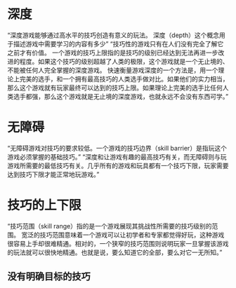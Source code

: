 # 深度
“深度游戏能够通过高水平的技巧创造有意义的玩法。
深度（depth）这个概念用于描述游戏中需要学习的内容有多少”
“技巧性的游戏只有在人们没有完全了解它之前才有价值。
一个游戏的技巧上限指的是技巧的级别已经达到无法再进一步改进的程度。如果这个技巧的级别超越了人类的极限，这个游戏就是一个无止境的、不能被任何人完全掌握的深度游戏。
快速衡量游戏深度的一个方法是，用一个理论上完美的选手，和一个拥有最高技巧的人类选手做对比。如果他们的实力相当，那么这个游戏就有玩家最终可以达到的技巧上限。如果理论上完美的选手比任何人类选手都强，那么这个游戏就是无止境的深度游戏，也就永远不会没有东西可学。”
# 无障碍
“无障碍游戏对技巧的要求较低。一个游戏的技巧边界（skill barrier）是指玩这个游戏必须掌握的基础技巧。”
“深度和让游戏有趣的最高技巧有关，而无障碍则与玩游戏所需要的最低技巧有关。几乎所有的游戏和玩具都有一个技巧下限，玩家需要达到技巧下限才能正常地玩游戏。”
# 技巧的上下限
“技巧范围（skill range）指的是一个游戏展现其挑战性所需要的技巧级别的范围。
宽泛的技巧范围意味着一个游戏可以让初学者和专家都觉得好玩，这种游戏很容易上手却很难精通。相对的，一个狭窄的技巧范围则说明玩家一旦掌握该游戏的玩法就可以很快地精通。也就是说，要么知道它的全部，要么对它一无所知。”
## 没有明确目标的技巧

